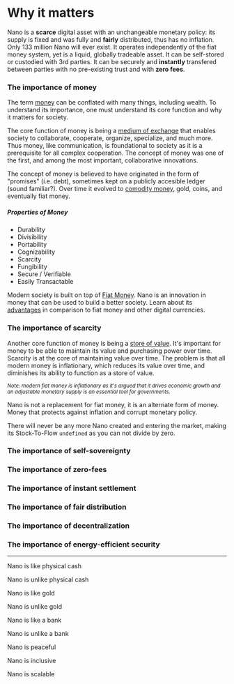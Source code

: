 # Why it matters

Nano is a **scarce** digital asset with an unchangeable monetary policy: its supply is fixed and was fully and **fairly** distributed, thus has no inflation. Only 133 million Nano will ever exist. It operates independently of the fiat money system, yet is a liquid, globally tradeable asset. It can be self-stored or custodied with 3rd parties. It can be securely and **instantly** transfered between parties with no pre-existing trust and with **zero fees**.

### The importance of money
The term <a href="https://en.wikipedia.org/wiki/Money" target="_blank">money</a> can be conflated with many things, including wealth. To understand its importance, one must understand its core function and why it matters for society.

The core function of money is being a <a href="https://en.wikipedia.org/wiki/Medium_of_exchange" target="_blank">medium of exchange</a> that enables society to collaborate, cooperate, organize, specialize, and much more. Thus money, like communication, is foundational to society as it is a prerequisite for all complex cooperation. The concept of money was one of the first, and among the most important, collaborative innovations.

The concept of money is believed to have originated in the form of "promises" (i.e. debt), sometimes kept on a publicly accesible ledger (sound familiar?). Over time it evolved to <a href="https://en.wikipedia.org/wiki/Commodity_money" target="_blank">comodity money</a>, gold, coins, and eventually fiat money.

##### Properties of Money
- Durability
- Divisibility
- Portability
- Cognizability
- Scarcity
- Fungibility
- Secure / Verifiable
- Easily Transactable

Modern society is built on top of <a href="https://en.wikipedia.org/wiki/Fiat_money" target="_blank">Fiat Money</a>. Nano is an innovation in money that can be used to build a better society. Learn about its <a href="/introduction/advantages">advantages</a> in comparison to fiat money and other digital currencies.

### The importance of scarcity

Another core function of money is being a <a href="https://en.wikipedia.org/wiki/Store_of_value" target="_blank">store of value</a>. It's important for money to be able to maintain its value and purchasing power over time. Scarcity is at the core of maintaining value over time. The problem is that all modern money is inflationary, which reduces its value over time, and diminishes its ability to function as a store of value.

<small>*Note: modern fiat money is inflationary as it's argued that it drives economic growth and an adjustable monetary supply is an essential tool for governments.*</small>

Nano is not a replacement for fiat money, it is an alternate form of money. Money that protects against inflation and corrupt monetary policy.

There will never be any more Nano created and entering the market, making its Stock-To-Flow `undefined` as you can not divide by zero.

### The importance of self-sovereignty

### The importance of zero-fees

### The importance of instant settlement

### The importance of fair distribution

### The importance of decentralization

### The importance of energy-efficient security

---

Nano is like physical cash

Nano is unlike physical cash

Nano is like gold

Nano is unlike gold

Nano is like a bank

Nano is unlike a bank

Nano is peaceful

Nano is inclusive

Nano is scalable
